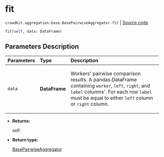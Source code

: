 # fit
`crowdkit.aggregation.base.BasePairwiseAggregator.fit` | [Source code](https://github.com/Toloka/crowd-kit/blob/v1.1.0.rc2/crowdkit/aggregation/base/__init__.py#L157)

```python
fit(self, data: DataFrame)
```

## Parameters Description

| Parameters | Type | Description |
| :----------| :----| :-----------|
`data`|**DataFrame**|<p>Workers&#x27; pairwise comparison results. A pandas.DataFrame containing `worker`, `left`, `right`, and `label` columns&#x27;. For each row `label` must be equal to either `left` column or `right` column.</p>

* **Returns:**

  self.

* **Return type:**

  [BasePairwiseAggregator](crowdkit.aggregation.base.BasePairwiseAggregator.md)
